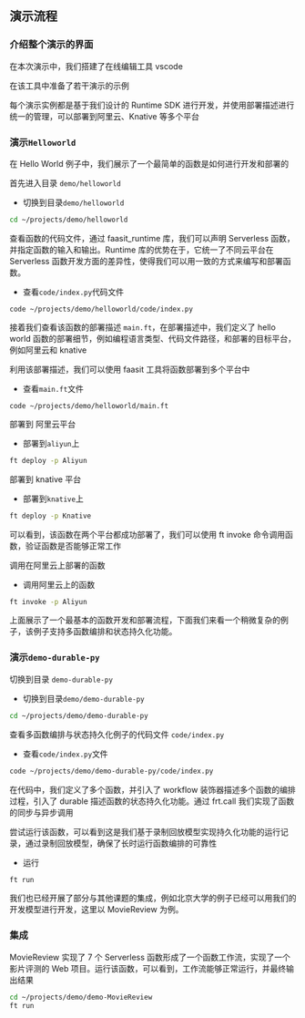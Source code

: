 ## 演示流程

### 介绍整个演示的界面

在本次演示中，我们搭建了在线编辑工具 vscode

在该工具中准备了若干演示的示例

每个演示实例都是基于我们设计的 Runtime SDK 进行开发，并使用部署描述进行统一的管理，可以部署到阿里云、Knative 等多个平台

### 演示`Helloworld`

在 Hello World 例子中，我们展示了一个最简单的函数是如何进行开发和部署的

首先进入目录 `demo/helloworld`

- 切换到目录`demo/helloworld`

```bash
cd ~/projects/demo/helloworld
```

查看函数的代码文件，通过 faasit_runtime 库，我们可以声明 Serverless 函数，并指定函数的输入和输出。Runtime 库的优势在于，它统一了不同云平台在 Serverless 函数开发方面的差异性，使得我们可以用一致的方式来编写和部署函数。

- 查看`code/index.py`代码文件

```
code ~/projects/demo/helloworld/code/index.py
```

接着我们查看该函数的部署描述 `main.ft`，在部署描述中，我们定义了 hello world 函数的部署细节，例如编程语言类型、代码文件路径，和部署的目标平台，例如阿里云和 knative

利用该部署描述，我们可以使用 faasit 工具将函数部署到多个平台中

- 查看`main.ft`文件

```
code ~/projects/demo/helloworld/main.ft
```

部署到 阿里云平台

- 部署到`aliyun`上

```bash
ft deploy -p Aliyun
```

部署到 knative 平台

- 部署到`knative`上

```bash
ft deploy -p Knative
```

可以看到，该函数在两个平台都成功部署了，我们可以使用 ft invoke 命令调用函数，验证函数是否能够正常工作

调用在阿里云上部署的函数

- 调用阿里云上的函数

```bash
ft invoke -p Aliyun
```


上面展示了一个最基本的函数开发和部署流程，下面我们来看一个稍微复杂的例子，该例子支持多函数编排和状态持久化功能。

### 演示`demo-durable-py`

切换到目录 `demo-durable-py`

- 切换到目录`demo/demo-durable-py`

```bash
cd ~/projects/demo/demo-durable-py
```

查看多函数编排与状态持久化例子的代码文件 `code/index.py`

- 查看`code/index.py`文件

```bash
code ~/projects/demo/demo-durable-py/code/index.py
```

在代码中，我们定义了多个函数，并引入了 workflow 装饰器描述多个函数的编排过程，引入了 durable 描述函数的状态持久化功能。通过 frt.call 我们实现了函数的同步与异步调用

尝试运行该函数，可以看到这是我们基于录制回放模型实现持久化功能的运行记录，通过录制回放模型，确保了长时运行函数编排的可靠性

- 运行

```bash
ft run
```

我们也已经开展了部分与其他课题的集成，例如北京大学的例子已经可以用我们的开发模型进行开发，这里以 MovieReview 为例。

### 集成

MovieReview 实现了 7 个 Serverless 函数形成了一个函数工作流，实现了一个影片评测的 Web 项目。运行该函数，可以看到，工作流能够正常运行，并最终输出结果

```bash
cd ~/projects/demo/demo-MovieReview
ft run
```
